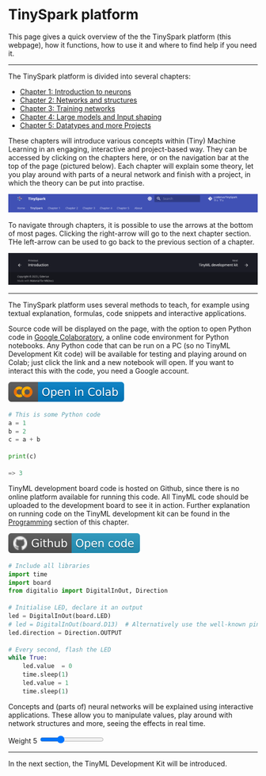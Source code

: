 # TinySpark platform

This page gives a quick overview of the the TinySpark platform (this webpage), how it functions, how to use it and where to find help if you need it.

---

The TinySpark platform is divided into several chapters:

- [Chapter 1: Introduction to neurons]
- [Chapter 2: Networks and structures]
- [Chapter 3: Training networks]
- [Chapter 4: Large models and Input shaping]
- [Chapter 5: Datatypes and more Projects]

<!-- sources -->
[Chapter 1: Introduction to neurons]:../chapter1/introduction.md
[Chapter 2: Networks and structures]:../chapter2/introduction.md
[Chapter 3: Training networks]:../chapter3/introduction.md
[Chapter 4: Large models and Input shaping]:../index.md
[Chapter 5: Datatypes and more Projects]:../index.md

These chapters will introduce various concepts within (Tiny) Machine Learning in an engaging, interactive and project-based way. They can be accessed by clicking on the chapters here, or on the navigation bar at the top of the page (pictured below). Each chapter will explain some theory, let you play around with parts of a neural network and finish with a project, in which the theory can be put into practise.

![Navigation bar](../assets/images/navigation_bar.png)

To navigate through chapters, it is possible to use the arrows at the bottom of most pages. Clicking the right-arrow will go to the next chapter section. THe left-arrow can be used to go back to the previous section of a chapter.

![Navigation footer](../assets/images/navigation_footer.png)

---

The TinySpark platform uses several methods to teach, for example using textual explanation, formulas, code snippets and interactive applications.

Source code will be displayed on the page, with the option to open Python code in [Google Colaboratory], a online code environment for Python notebooks. Any Python code that can be run on a PC (so no TinyML Development Kit code) will be available for testing and playing around on Colab; just click the link and a new notebook will open. If you want to interact this with the code, you need a Google account. 

[Google Colaboratory]:https://colab.research.google.com/

[![Open In Colab](../assets/images/colab-badge.svg)](https://colab.research.google.com/drive/1AoRa8GUn_qJEkL_W6yFm9ECDFSHOD0yD)

```python title="test_code.py"
# This is some Python code
a = 1
b = 2
c = a + b

print(c)

=> 3
```

TinyML development board code is hosted on Github, since there is no online platform available for running this code. All TinyML code should be uploaded to the development board to see it in action. Further explanation on running code on the TinyML development kit can be found in the [Programming](programming.md) section of this chapter.

[![Open In Github](../assets/images/github-badge.svg)](https://github.com/j-siderius/TinySpark/blob/main/docs/assets/examples/led.py)

```python title="led.py"
# Include all libraries
import time
import board
from digitalio import DigitalInOut, Direction

# Initialise LED, declare it an output
led = DigitalInOut(board.LED)
# led = DigitalInOut(board.D13)  # Alternatively use the well-known pin 13
led.direction = Direction.OUTPUT

# Every second, flash the LED
while True:
    led.value  = 0
    time.sleep(1)
    led.value = 1
    time.sleep(1)
```

Concepts and (parts of) neural networks will be explained using interactive applications. These allow you to manipulate values, play around with network structures and more, seeing the effects in real time.

<script src="https://cdnjs.cloudflare.com/ajax/libs/p5.js/1.6.0/p5.js"></script>
<script>
let slider1;
let weights = [
  0.2,
  0.3,
  0.5,
  0.6,
  -0.4,
  0.9
];

function setup() {
  const canvas = createCanvas(600, 400);
  canvas.parent('sketch-holder');

  slider1 = select('#weight5')
}

function draw() {
  background(220);
  
  weights[4] = slider1.value();
  
  fill(0, 102, 153);
  text('weight 1: ' + weights[0], 10, 30);
  text('weight 2: ' + weights[1], 10, 40);
  text('weight 3: ' + weights[2], 10, 50);
  text('weight 4: ' + weights[3], 10, 60);
  text('weight 5: ' + weights[4], 10, 70);
  text('weight 6: ' + weights[5], 10, 80);
  
  let outputs = [
    (((0*weights[0]+0*weights[1])>=0.5 ? 1 : 0)*weights[4] + ((0*weights[2]+0*weights[3])>=0.5 ? 1 : 0)*weights[5])>=0.5 ? 1 : 0,
    (((0*weights[0]+1*weights[1])>=0.5 ? 1 : 0)*weights[4] + ((0*weights[2]+1*weights[3])>=0.5 ? 1 : 0)*weights[5])>=0.5 ? 1 : 0,
    (((1*weights[0]+0*weights[1])>=0.5 ? 1 : 0)*weights[4] + ((1*weights[2]+0*weights[3])>=0.5 ? 1 : 0)*weights[5])>=0.5 ? 1 : 0,
    (((1*weights[0]+1*weights[1])>=0.5 ? 1 : 0)*weights[4] + ((1*weights[2]+1*weights[3])>=0.5 ? 1 : 0)*weights[5])>=0.5 ? 1 : 0,
  ];
    
  text('[0,0] = ' + outputs[0], 10, 100);
  text('[0,1] = ' + outputs[1], 10, 110);
  text('[1,0] = ' + outputs[2], 10, 120);
  text('[1,1] = ' + outputs[3], 10, 130);
}
</script>
<div>
    <div id="sketch-holder"></div>
    <label for="weight5">Weight 5</label>
    <input type="range" id="weight5" name="weight5" min="-1" max="1" value="-0.4" step="0.1">
</div>

---

In the next section, the TinyML Development Kit will be introduced.